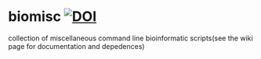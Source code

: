 # biomisc [![DOI](https://zenodo.org/badge/DOI/10.5281/zenodo.5182738.svg)](https://doi.org/10.5281/zenodo.5182738)
collection of  miscellaneous command line bioinformatic scripts(see the wiki page for documentation and depedences) 
